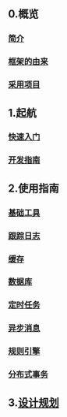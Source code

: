 ## 0.概览

### [简介](Home#1-简介)

### [框架的由来](Home#2-框架的由来)

### [采用项目](Home#3-采用项目)

## 1.起航

### [快速入门](起航#1-快速入门)

### [开发指南](起航#2-开发指南)

## 2.使用指南

### [基础工具](基础工具)

### [跟踪日志](跟踪日志)

### [缓存](缓存)

### [数据库](数据库)

### [定时任务](任务)

### [异步消息](异步消息)

### [规则引擎](规则引擎)

### [分布式事务](分布式事务)

## 3.[设计规划](设计规划)
